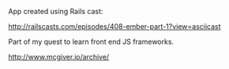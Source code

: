 App created using Rails cast:

http://railscasts.com/episodes/408-ember-part-1?view=asciicast

Part of my quest to learn front end JS frameworks.

http://www.mcgiver.io/archive/
